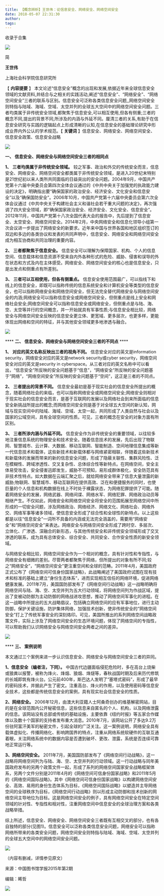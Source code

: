 ```yaml
---
title: 【概念辨析】王世伟：论信息安全、网络安全、网络空间安全
date: 2018-05-07 22:31:30
author: 
tags: 
---
```



收录于合集

![](/images/3746/2.gif)

简

 **王世伟**  

  

上海社会科学院信息研究所

【 **内容提要** 】
本文论述“信息安全”概念的出现和发展,依据近年来全球信息安全领域的文献资料,并结合与之相关的实践活动,阐述“信息安全”、“网络安全”、“网络空间安全”三者的联系与区别。信息安全可泛称各类信息安全问题,,网络空间安全则特指与陆域、海域、空域、太空并列的全球五大空间中的网络空间安全问题。三者均类属于非传统安全领域,都聚焦于信息安全,可以相互使用,但各有侧重;三者的概念不同,提出的背景不同,所涉及的内涵与外延不同。厘清三者的关系,有助于在信息安全研究与实践的逻辑起点上形成清晰的认知,在信息安全的基础理论研究中形成业界内外公认的学术规范。【
**关键词** 】信息安全、网络安全、网络空间安全、信息安全政策、信息安全战略

  

![](/images/3746/3.jpeg)

 **一、 信息安全、网络安全与网络空间安全三者的相同点**

**1、** **三者均类属于非传统安全领域。**
较之军事、政治和外交的传统安全而言，信息安全、网络安全、网络空间安全都类属于非传统安全领域，是进入20世纪末特别是21世纪初以来人类所共同面临的日益突出的安全问题。2004年9月，中国共产党第十六届中央委员会第四次全体会议通过的《中共中央关于加强党的执政能力建设的决定》，明确指出要“确保国家的政治安全、经济安全、文化安全和信息安全”以及“确保国防安全”。2006年10月，中国共产党第十六届中央委员会第六次全体会议通过《中共中央关于构建社会主义和谐社会若干重大问题的决定》，再次强调了四大安全领域，即“确保国家政治安全、经济安全、文化安全、信息安全”。2012年11月，中国共产党第十八次全国代表大会的报告中，先后提到了信息安全、太空安全、网络空间安全。2014年2月，中央网络安全和信息化领导小组第一次会议进一步提出了网络安全的新要求。近年来中国与世界各国和地区组织签订的双边和多边的各类协议和发表的共同声明中，信息安全、网络安全和网络空间安全成为相互协商和共同治理的重要内容。

 **2、** **三者都聚焦于信息安全。**
信息安全可以理解为保障国家、机构、个人的信息空间、信息载体和信息资源不受来自内外各种形式的危险、威胁、侵害和误导的外在状态和方式及内在主体感受。网络安全、网络空间安全的核心也是信息安全，只是出发点和侧重点有所差别。

 **3、** **三者可以互相使用，但各有侧重点。**
信息安全使用范围最广，可以指线下和线上的信息安全，即既可以指称传统的信息系统安全和计算机安全等类型的信息安全，也可以指称网络安全和网络空间安全，但无法完全替代网络安全与网络空间安全的内涵;网络安全可以指称信息安全或网络空间安全，但侧重点是线上安全和网络社会安全;网络空间安全可以指称信息安全或网络安全，但侧重点是与陆、海、空、太空等并行的空间概念，并一开始就具有军事性质;与信息安全相比较，网络安全与网络空间安全反映的信息安全更立体、更宽域、更多层次，也更多样，更能体现出网络和空间的特征，并与其他安全领域更多地渗透与融合。

![](/images/3746/4.jpeg)  

 **** **二、 信息安全、网络安全与网络空间安全三者的不同点** ****

**1、** **对应的英文名称反映出三者的视角不同。** 信息安全对应的英文是information security，网络安全对应的英文是network
security或cyber security，网络空间安全对应的英文是security in
cyberspace。从三者对应的英文名称中可以看出，“信息安全”所反映的安全问题基于“信息”，“网络安全”所反映的安全问题基于“网络”，“网络空间安全”所反映的安全问题基于“空间”，这正是三者的不同点。

 **2、** **三者提出的背景不同。**
信息安全最初是基于现实社会的信息安全所提出的概念，随着网络社会的来临，也可以指称网络安全或网络空间安全;网络安全则相对于现实社会的信息安全而言，是基于互联网的发展以及网络社会到来所面临的信息安全新挑战所提出的概念;而网络空间安全则是基于对全球五大空间的新认知，网域与现实空间中的陆域、海域、空域、太空一起，共同形成了人类自然与社会以及国家的公域空间，具有全球空间的性质。可见，三者的概念在安全的对象方面有所区别。

 **3、** **三者所涉内涵与外延不同。**
信息安全作为非传统安全的重要领域，以往较多地注重信息系统的物理安全和技术安全。随着信息技术的发展，先后出现了物联网、智慧城市、云计算、大数据、移动互联网、智能制造、空间地理信息集成等新一代信息技术和载体，这些新技术和新载体都与网络紧密相联，伴随着这些新技术和新载体的发展而带来的新的信息安全问题，形成了隐蔽关联性、集群风险性、泛在模糊性、跨域渗透性、交叉复杂性、总体综合性等新特点。在网络空间，安全主体易受攻击，安全侵害迅即发生，威胁不可预知，易形成群体极化，安全防范具有非技术性特点。如大数据在云端汇聚之后，就给网络安全带来了信息大量泄露的新威胁;物联网、智慧城市、移动互联网在提供高效、泛在和便捷服务的同时，也使巨量的个人信息和机构数据在线上不时处于裸露状态，为网络犯罪提供了可能。随着网络安全的发展，网络武器、网络间谍、网络水军、网络犯罪、网络政治动员等相继产生。不仅如此，网络安全和网络空间安全将安全的范围拓展至网络空间中所形成的一切安全问题，涉及网络政治、网络经济、网络文化、网络社会、网络外交、网络军事等诸多领域，使信息安全形成了综合性和全球性的新特点。以上这些都是以往“信息安全”一词所不具备的内涵或无法完全涵盖的，需要用“网络安全”和“网络空间安全”来表达。网络安全与网络空间安全形成了跨时空、多层次、立体化、广渗透、深融合的新形态，与其他传统安全和非传统安全领域形成了交叉渗透的联系，成为具有总体安全、综合安全、共同安全、合作安全性质的新安全领域。

与网络安全相比较，网络空间安全作为一个相对的概念，具有针对性和专指性，与网络安全有细微的差别。尽管两者都聚焦于网络，但所提出的对象有所不同;较之“网络安全”，“网络空间安全”更注重空间和全球的范畴。2011年4月，美国政府正式公布了《网络空间可信身份国家战略》，此战略阐述了美国政府试图在现有技术和标准的基础上建立“身份生态体系”，进而实现相互信任的网络环境，促进网络健康发展。2011年7月，美国国防部发布了《网络空间行动战略》这一战略明确将网络空间与陆、海、空、太空并列为五大行动领域，将网络空间列为作战区域，提出了变被动防御为主动防御的网络战进攻思想，推动了网络空间军事化的进程。在这一战略中所提出的五大战略倡议，包括确立网络空间的应有军事地位，进行主动防御，保护关键设施，防护集体网络，加强技术创新，使非传统安全的“网络空间安全”打上了传统军事安全的深刻烙印。可见，美国所推出的系列网络空间战略政策文件，实际上涉及了网络空间安全的生态环境问题，体现了网络空间的专指性，可以帮助我们认识网络安全与网络空间安全两者之间的差异。

![](/images/3746/5.jpeg)  

 **** **三、 案例说明**

本文通过三个案例来进一步认识信息安全、网络安全与网络空间安全三者的异同。

 **1、信息安全（编者注，下同）。**
中国古代边疆面临侵犯危险时，多在高台上烧柴或狼粪以报警，被称为烽火、烽烟、狼烟、烽燧等，春秋战国时期及后来历代修筑的长城即筑有烽火台。公元前400年，斯巴达人发明了“塞塔式密码”，形成了最早的密码技术，并据此产生了密文。注重高台、烽火的作用，以及使用密码等信息安全技术，这些都是传统信息安全的案例，具有现实社会信息安全的性质。

 **2、网络安全。**
2006年12月，由澳大利亚籍人士阿桑奇创办的维基解密网站，目的是在全球范围内公开秘密信息，这些信息来自匿名的个人、机构，以及网络泄露的信息。该网站没有总部或传统的基础设施，主要依靠《纽约时报》等五家合作媒体以及数十个国家的支持者发布重大消息。2010年7月，该网站公开了多达9.2万份驻阿富汗美军的秘密文件，引起全球的广泛关注。这一案例说明，网络安全具有载体虚拟化、传播网络化、影响跨国界的特点，注重从网络系统软硬件的互联互通着眼，关注网络系统中的数据内容是否遭到破坏、更改、泄露，系统是否连续可靠地正常运行等。

 **3、网络空间安全。**
2011年7月，美国国防部发布了《网络空间行动战略》，这一战略将网络空间列为与陆、海、空、太空并列的行动领域。这一行动战略与同年美国政府发布的另两个政策文件一起，形成了系列的网络空间国家安全战略框架体系，另两个文件分别是2011年4月的《网络空间可信身份国家战略》和2011年5月的《网络空间国际战略》。其中《网络空间可信身份国家战略》以构建网络空间安全、高效、易用的身份生态体系为目标，《网络空间国际战略》以塑造并主导网络空间的全球秩序为目标，《网络空间行动战略》则以形成主动防御和技术创新的网络空间主导地位为目标。这是网络空间安全的例子，具有网络空间安全在特定空间领域的针对性、专指性和相对性，注重网络空间中信息安全的全球治理方案和各类战略举措。

综上所述，信息安全、网络安全、网络空间安全三者既有互相交叉的部分，也有各自独特的部分(见图1)。信息安全可以泛称各类信息安全问题，网络安全可以指称网络所带来的各类安全问题，网络空间安全则特指与陆域、海域、空域、太空并列的全球五大空间中的网络空间安全问题。

![](/images/3746/6.png)  

（内容有删减，详情参见原文）  

来源：中国图书馆学报2015年第2期

编辑：晞哲  

  

<img src='/images/3746/7.gif' width='auto' />  

